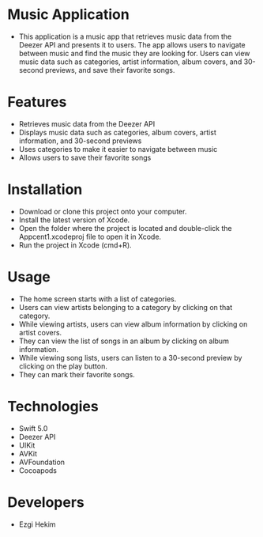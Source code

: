 # Music Application

- This application is a music app that retrieves music data from the Deezer API and presents it to users. The app allows users to navigate between music and find the music they are looking for. Users can view music data such as categories, artist information, album covers, and 30-second previews, and save their favorite songs.

# Features

- Retrieves music data from the Deezer API
- Displays music data such as categories, album covers, artist information, and 30-second previews
- Uses categories to make it easier to navigate between music
- Allows users to save their favorite songs

# Installation
- Download or clone this project onto your computer.
- Install the latest version of Xcode.
- Open the folder where the project is located and double-click the Appcent1.xcodeproj file to open it in Xcode.
- Run the project in Xcode (cmd+R).

# Usage
- The home screen starts with a list of categories.
- Users can view artists belonging to a category by clicking on that category.
- While viewing artists, users can view album information by clicking on artist covers.
- They can view the list of songs in an album by clicking on album information.
- While viewing song lists, users can listen to a 30-second preview by clicking on the play button.
- They can mark their favorite songs.

# Technologies
- Swift 5.0
- Deezer API
- UIKit
- AVKit
- AVFoundation
- Cocoapods

# Developers
- Ezgi Hekim

